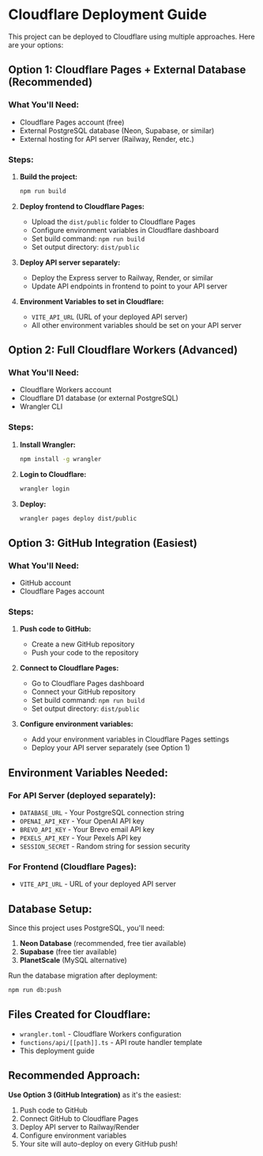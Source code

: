 # Cloudflare Deployment Guide

This project can be deployed to Cloudflare using multiple approaches. Here are your options:

## Option 1: Cloudflare Pages + External Database (Recommended)

### What You'll Need:
- Cloudflare Pages account (free)
- External PostgreSQL database (Neon, Supabase, or similar)
- External hosting for API server (Railway, Render, etc.)

### Steps:
1. **Build the project:**
   ```bash
   npm run build
   ```

2. **Deploy frontend to Cloudflare Pages:**
   - Upload the `dist/public` folder to Cloudflare Pages
   - Configure environment variables in Cloudflare dashboard
   - Set build command: `npm run build`
   - Set output directory: `dist/public`

3. **Deploy API server separately:**
   - Deploy the Express server to Railway, Render, or similar
   - Update API endpoints in frontend to point to your API server

4. **Environment Variables to set in Cloudflare:**
   - `VITE_API_URL` (URL of your deployed API server)
   - All other environment variables should be set on your API server

## Option 2: Full Cloudflare Workers (Advanced)

### What You'll Need:
- Cloudflare Workers account
- Cloudflare D1 database (or external PostgreSQL)
- Wrangler CLI

### Steps:
1. **Install Wrangler:**
   ```bash
   npm install -g wrangler
   ```

2. **Login to Cloudflare:**
   ```bash
   wrangler login
   ```

3. **Deploy:**
   ```bash
   wrangler pages deploy dist/public
   ```

## Option 3: GitHub Integration (Easiest)

### What You'll Need:
- GitHub account
- Cloudflare Pages account

### Steps:
1. **Push code to GitHub:**
   - Create a new GitHub repository
   - Push your code to the repository

2. **Connect to Cloudflare Pages:**
   - Go to Cloudflare Pages dashboard
   - Connect your GitHub repository
   - Set build command: `npm run build`
   - Set output directory: `dist/public`

3. **Configure environment variables:**
   - Add your environment variables in Cloudflare Pages settings
   - Deploy your API server separately (see Option 1)

## Environment Variables Needed:

### For API Server (deployed separately):
- `DATABASE_URL` - Your PostgreSQL connection string
- `OPENAI_API_KEY` - Your OpenAI API key
- `BREVO_API_KEY` - Your Brevo email API key
- `PEXELS_API_KEY` - Your Pexels API key
- `SESSION_SECRET` - Random string for session security

### For Frontend (Cloudflare Pages):
- `VITE_API_URL` - URL of your deployed API server

## Database Setup:

Since this project uses PostgreSQL, you'll need:
1. **Neon Database** (recommended, free tier available)
2. **Supabase** (free tier available)
3. **PlanetScale** (MySQL alternative)

Run the database migration after deployment:
```bash
npm run db:push
```

## Files Created for Cloudflare:
- `wrangler.toml` - Cloudflare Workers configuration
- `functions/api/[[path]].ts` - API route handler template
- This deployment guide

## Recommended Approach:

**Use Option 3 (GitHub Integration)** as it's the easiest:
1. Push code to GitHub
2. Connect GitHub to Cloudflare Pages
3. Deploy API server to Railway/Render
4. Configure environment variables
5. Your site will auto-deploy on every GitHub push!